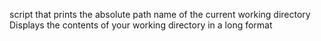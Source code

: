 script that prints the absolute path name of the current working directory
Displays the contents of your working directory in a long format
